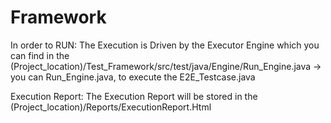 # Framework

In order to RUN:
The Execution is Driven by the Executor Engine which you can find in the (Project_location)/Test_Framework/src/test/java/Engine/Run_Engine.java
-> you can Run_Engine.java, to execute the E2E_Testcase.java

Execution Report:
The Execution Report will be stored in the (Project_location)/Reports/ExecutionReport.Html
